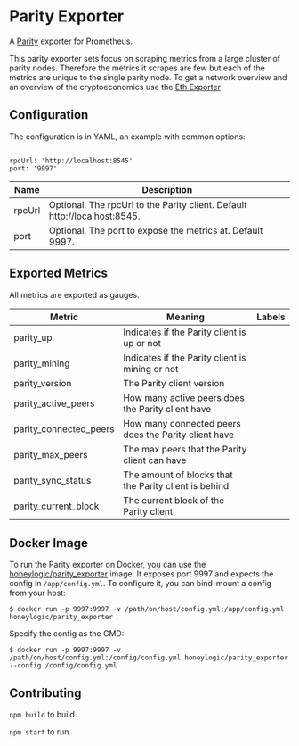Parity Exporter
=====

A [Parity](https://parity.io/) exporter for Prometheus.

This parity exporter sets focus on scraping metrics from a large cluster of parity nodes. Therefore the metrics it scrapes are few but each of the metrics are unique to the single parity node. To get a network overview and an overview of the cryptoeconomics use the [Eth Exporter](https://github.com/honeylogicio/eth-exporter/)

## Configuration
The configuration is in YAML, an example with common options:
```
---
rpcUrl: 'http://localhost:8545'
port: '9997'
```

Name     | Description
---------|------------
rpcUrl   | Optional. The rpcUrl to the Parity client. Default http://localhost:8545.
port   | Optional. The port to expose the metrics at. Default 9997.


## Exported Metrics

All metrics are exported as gauges.

| Metric | Meaning | Labels |
| ------ | ------- | ------ |
| parity_up | Indicates if the Parity client is up or not | |
| parity_mining | Indicates if the Parity client is mining or not | |
| parity_version | The Parity client version | |
| parity_active_peers | How many active peers does the Parity client have | |
| parity_connected_peers | How many connected peers does the Parity client have | |
| parity_max_peers | The max peers that the Parity client can have | |
| parity_sync_status | The amount of blocks that the Parity client is behind | |
| parity_current_block | The current block of the Parity client | |

## Docker Image

To run the Parity exporter on Docker, you can use the [honeylogic/parity_exporter](https://hub.docker.com/r/honeylogic/parity_exporter)
image. It exposes port 9997 and expects the config in `/app/config.yml`. To
configure it, you can bind-mount a config from your host:

```
$ docker run -p 9997:9997 -v /path/on/host/config.yml:/app/config.yml honeylogic/parity_exporter
```

Specify the config as the CMD:

```
$ docker run -p 9997:9997 -v /path/on/host/config.yml:/config/config.yml honeylogic/parity_exporter --config /config/config.yml
```

## Contributing

`npm build` to build.

`npm start` to run.

